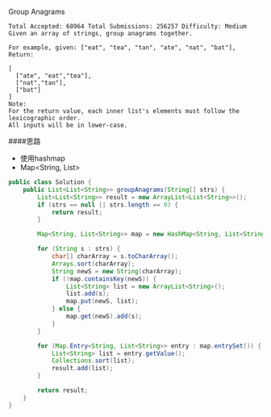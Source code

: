Group Anagrams

	Total Accepted: 68964 Total Submissions: 256257 Difficulty: Medium
	Given an array of strings, group anagrams together.

	For example, given: ["eat", "tea", "tan", "ate", "nat", "bat"],
	Return:

	[
	  ["ate", "eat","tea"],
	  ["nat","tan"],
	  ["bat"]
	]
	Note:
	For the return value, each inner list's elements must follow the lexicographic order.
	All inputs will be in lower-case.

####思路
- 使用hashmap
- Map<String, List<String>>

```java
public class Solution {
    public List<List<String>> groupAnagrams(String[] strs) {
        List<List<String>> result = new ArrayList<List<String>>();
        if (strs == null || strs.length == 0) {
            return result;
        }

        Map<String, List<String>> map = new HashMap<String, List<String>>();

        for (String s : strs) {
            char[] charArray = s.toCharArray();
            Arrays.sort(charArray);
            String newS = new String(charArray);
            if (!map.containsKey(newS)) {
                List<String> list = new ArrayList<String>();
                list.add(s);
                map.put(newS, list);
            } else {
                map.get(newS).add(s);
            }
        }

        for (Map.Entry<String, List<String>> entry : map.entrySet()) {
            List<String> list = entry.getValue();
            Collections.sort(list);
            result.add(list);
        }

        return result;
    }
}
```

